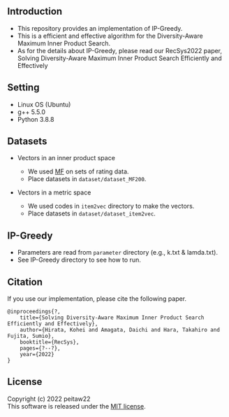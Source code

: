## Introduction
* This repository provides an implementation of IP-Greedy.
* This is a efficient and effective algorithm for the Diversity-Aware Maximum Inner Product Search.
* As for the details about IP-Greedy, please read our RecSys2022 paper,  
Solving Diversity-Aware Maximum Inner Product Search Efficiently and Effectively



## Setting
* Linux OS (Ubuntu)
* g++ 5.5.0
* Python 3.8.8

## Datasets
* Vectors in an inner product space
    * We used [MF](https://www.csie.ntu.edu.tw/~cjlin/libmf/) on sets of rating data.
    * Place datasets in `dataset/dataset_MF200`.

* Vectors in a metric space
    * We used codes in `item2vec` directory to make the vectors.
    * Place datasets in  `dataset/dataset_item2vec`.

## IP-Greedy
* Parameters are read from `parameter` directory (e.g., k.txt & lamda.txt).
* See IP-Greedy directory to see how to run.

## Citation
If you use our implementation, please cite the following paper.
```
@inproceedings{?,  
    title={Solving Diversity-Aware Maximum Inner Product Search Efficiently and Effectively},  
    author={Hirata, Kohei and Amagata, Daichi and Hara, Takahiro and Fujita, Sumio},  
    booktitle={RecSys},  
    pages={?--?},  
    year={2022}  
}
```

## License
Copyright (c) 2022 peitaw22  
This software is released under the [MIT license](https://github.com/peitaw22/IP-Greedy/blob/main/license.txt).